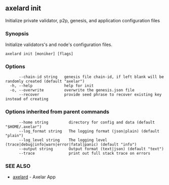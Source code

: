 ## axelard init

Initialize private validator, p2p, genesis, and application configuration files

### Synopsis

Initialize validators's and node's configuration files.

```
axelard init [moniker] [flags]
```

### Options

```
      --chain-id string   genesis file chain-id, if left blank will be randomly created (default "axelar")
  -h, --help              help for init
  -o, --overwrite         overwrite the genesis.json file
      --recover           provide seed phrase to recover existing key instead of creating
```

### Options inherited from parent commands

```
      --home string         directory for config and data (default "$HOME/.axelar")
      --log_format string   The logging format (json|plain) (default "plain")
      --log_level string    The logging level (trace|debug|info|warn|error|fatal|panic) (default "info")
      --output string       Output format (text|json) (default "text")
      --trace               print out full stack trace on errors
```

### SEE ALSO

- [axelard](/cli-docs/v0_31_2/axelard) - Axelar App
